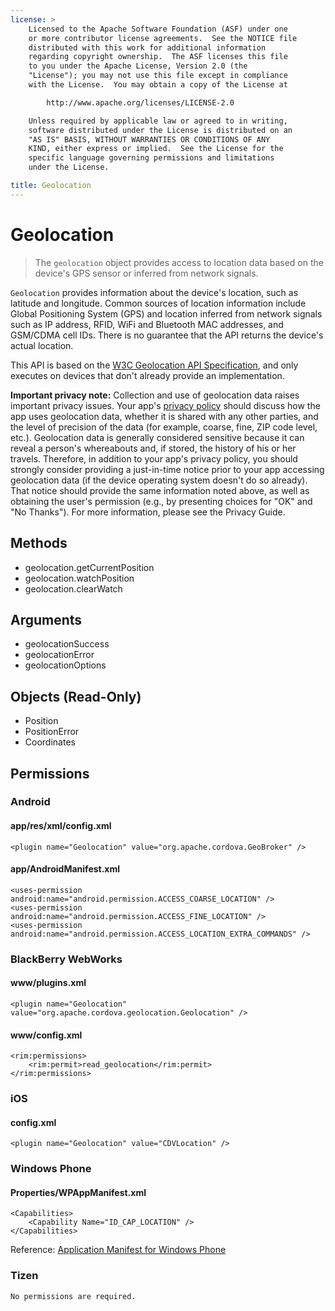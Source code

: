 ```yaml
---
license: >
    Licensed to the Apache Software Foundation (ASF) under one
    or more contributor license agreements.  See the NOTICE file
    distributed with this work for additional information
    regarding copyright ownership.  The ASF licenses this file
    to you under the Apache License, Version 2.0 (the
    "License"); you may not use this file except in compliance
    with the License.  You may obtain a copy of the License at

        http://www.apache.org/licenses/LICENSE-2.0

    Unless required by applicable law or agreed to in writing,
    software distributed under the License is distributed on an
    "AS IS" BASIS, WITHOUT WARRANTIES OR CONDITIONS OF ANY
    KIND, either express or implied.  See the License for the
    specific language governing permissions and limitations
    under the License.

title: Geolocation
---
```


Geolocation
===========

> The `geolocation` object provides access to location data based on the device's GPS sensor or inferred from network signals.

`Geolocation` provides information about the device's location, such as
latitude and longitude. Common sources of location information include
Global Positioning System (GPS) and location inferred from network
signals such as IP address, RFID, WiFi and Bluetooth MAC addresses,
and GSM/CDMA cell IDs. There is no guarantee that the API returns the
device's actual location.

This API is based on the
[W3C Geolocation API Specification](http://dev.w3.org/geo/api/spec-source.html),
and only executes on devices that don't already provide an implementation.

**Important privacy note:** Collection and use of geolocation data raises important privacy issues.  Your app's [privacy policy](guide_getting-started_index.md.html) should discuss how the app uses geolocation data, whether it is shared with any other parties, and the level of precision of the data (for example, coarse, fine, ZIP code level, etc.).  Geolocation data is generally considered sensitive because it can reveal a person's whereabouts and, if stored, the history of his or her travels.  Therefore, in addition to your app's privacy policy, you should strongly consider providing a just-in-time notice prior to your app accessing geolocation data (if the device operating system doesn't do so already).  That notice should provide the same information noted above, as well as obtaining the user's permission (e.g., by presenting choices for "OK" and "No Thanks").  For more information, please see the Privacy Guide.

Methods
-------

- geolocation.getCurrentPosition
- geolocation.watchPosition
- geolocation.clearWatch

Arguments
---------

- geolocationSuccess
- geolocationError
- geolocationOptions

Objects (Read-Only)
-------------------

- Position
- PositionError
- Coordinates

Permissions
-----------

### Android

#### app/res/xml/config.xml

    <plugin name="Geolocation" value="org.apache.cordova.GeoBroker" />

#### app/AndroidManifest.xml

    <uses-permission android:name="android.permission.ACCESS_COARSE_LOCATION" />
    <uses-permission android:name="android.permission.ACCESS_FINE_LOCATION" />
    <uses-permission android:name="android.permission.ACCESS_LOCATION_EXTRA_COMMANDS" />

### BlackBerry WebWorks

#### www/plugins.xml

    <plugin name="Geolocation" value="org.apache.cordova.geolocation.Geolocation" />

#### www/config.xml

    <rim:permissions>
        <rim:permit>read_geolocation</rim:permit>
    </rim:permissions>

### iOS

#### config.xml

    <plugin name="Geolocation" value="CDVLocation" />

### Windows Phone

#### Properties/WPAppManifest.xml

    <Capabilities>
        <Capability Name="ID_CAP_LOCATION" />
    </Capabilities>

Reference: [Application Manifest for Windows Phone](http://msdn.microsoft.com/en-us/library/ff769509%28v=vs.92%29.aspx)

### Tizen

    No permissions are required.
